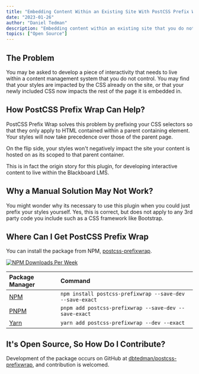 ```yaml
---
title: "Embedding Content Within an Existing Site With PostCSS Prefix Wrap"
date: "2023-01-26"
author: "Daniel Tedman"
description: "Embedding content within an existing site that you do not control, can be made possible with PostCSS Prefix Wrap, including third party libraries that you do not maintain."
topics: ["Open Source"]
---
```


## The Problem

You may be asked to develop a piece of interactivity that needs to live within a content management system that you do not control. You may find that your styles are impacted by the CSS already on the site, or that your newly included CSS now impacts the rest of the page it is embedded in.

## How PostCSS Prefix Wrap Can Help?

PostCSS Prefix Wrap solves this problem by prefixing your CSS selectors so that they only apply to HTML contained within a parent containing element. Your styles will now take precedence over those of the parent page.

On the flip side, your styles won't negatively impact the site your content is hosted on as its scoped to that parent container.

This is in fact the origin story for this plugin, for developing interactive content to live within the Blackboard LMS.

## Why a Manual Solution May Not Work?

You might wonder why its necessary to use this plugin when you could just prefix your styles yourself. Yes, this is correct, but does not apply to any 3rd party code you include such as a CSS framework like Bootstrap.

## Where Can I Get PostCSS Prefix Wrap

You can install the package from NPM, [postcss-prefixwrap](https://www.npmjs.com/package/postcss-prefixwrap).

[![NPM Downloads Per Week](https://img.shields.io/npm/dw/postcss-prefixwrap?color=blue&logo=npm&style=for-the-badge)](https://www.npmjs.com/package/postcss-prefixwrap)

| Package Manager                                         | Command                                                  |
| :------------------------------------------------------ | :------------------------------------------------------- |
| [NPM](https://www.npmjs.com/package/postcss-prefixwrap) | `npm install postcss-prefixwrap --save-dev --save-exact` |
| [PNPM](https://pnpm.io)                                 | `pnpm add postcss-prefixwrap --save-dev --save-exact`    |
| [Yarn](https://yarnpkg.com/package/postcss-prefixwrap)  | `yarn add postcss-prefixwrap --dev --exact`              |

## It's Open Source, So How Do I Contribute?

Development of the package occurs on GitHub
at [dbtedman/postcss-prefixwrap](https://github.com/dbtedman/postcss-prefixwrap), and contribution is welcomed.
